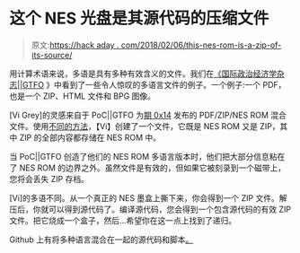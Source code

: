 # 这个 NES 光盘是其源代码的压缩文件

> 原文:[https://hack aday . com/2018/02/06/this-nes-rom-is-a-zip-of-its-source/](https://hackaday.com/2018/02/06/this-nes-rom-is-a-zip-of-its-source/)

用计算术语来说，多语是具有多种有效含义的文件。我们在[《国际政治经济学杂志||GTFO](https://hackaday.com/2017/08/14/bibles-you-should-read-poc-gtfo/) 》中看到了一些令人惊叹的多语言文件的例子。一个例子:一个 PDF，也是一个 ZIP、HTML 文件和 BPG 图像。

[Vi Grey]的灵感来自于 PoC||GTFO 为[期 0x14](https://www.alchemistowl.org/pocorgtfo/pocorgtfo14.pdf) 发布的 PDF/ZIP/NES ROM 混合文件。使用[不同的方法](https://vigrey.com/blog/this-nes-rom-also-zip-file)，【Vi】创建了一个文件，它既是 NES ROM 又是 ZIP，其中 ZIP 的全部内容都存储在 NES ROM 中。

当 PoC||GTFO 创造了他们的 NES ROM 多语言版本时，他们把大部分信息粘在了 NES ROM 的边界之外。虽然文件是有效的，但如果它被刻录到一个磁带上，您将会丢失 ZIP 存档。

[Vi]的多语不同。从一个真正的 NES 墨盒上撕下来，你会得到一个 ZIP 文件。解压后，你就可以得到源代码了。编译源代码，您会得到一个包含源代码的有效 ZIP 文件。把它烧成一个盒子，然后…希望你在这一点上找到了递归。

Github 上有将多种语言混合在一起的源代码和脚本[。](https://github.com/ViGrey/neszip-example)